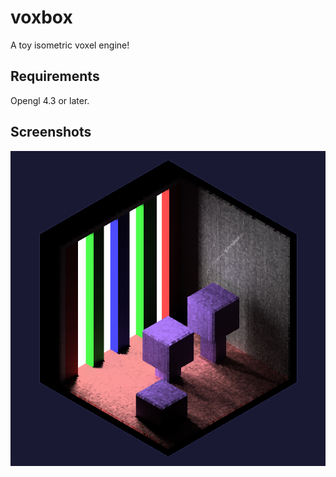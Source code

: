 # voxbox
A toy isometric voxel engine!

## Requirements

Opengl 4.3 or later.

## Screenshots

![scr1](https://github.com/dylanswiggett/voxbox/blob/master/screenshots/scr1.png)
